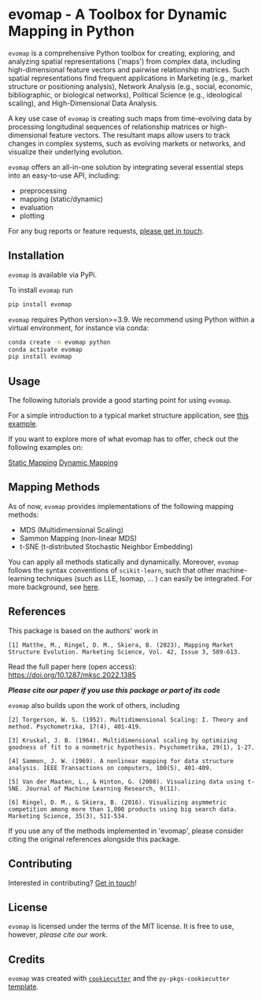 # evomap - A Toolbox for Dynamic Mapping in Python

`evomap` is a comprehensive Python toolbox for creating, exploring, and analyzing spatial representations ('maps') from complex data, including high-dimensional feature vectors and pairwise relationship matrices. Such spatial representations find frequent applications in Marketing (e.g., market structure or positioning analysis), Network Analysis (e.g., social, economic, bibliographic, or biological networks), Political Science (e.g., ideological scaling), and High-Dimensional Data Analysis.

A key use case of `evomap` is creating such maps from time-evolving data by processing longitudinal sequences of relationship matrices or high-dimensional feature vectors. The resultant maps allow users to track changes in complex systems, such as evolving markets or networks, and visualize their underlying evolution.

`evomap` offers an all-in-one solution by integrating several essential steps into an easy-to-use API, including:

- preprocessing
- mapping (static/dynamic)
- evaluation
- plotting

For any bug reports or feature requests, <a href = 'mailto:mpmatthe@iu.edu'>please get in touch</a>.

## Installation

`evomap` is available via PyPi. 

To install `evomap` run
```bash
pip install evomap
```

`evomap` requires Python version>=3.9. We recommend using Python within a virtual environment, for instance via conda:
```bash
conda create -n evomap python
conda activate evomap
pip install evomap
```

## Usage

The following tutorials provide a good starting point for using `evomap`.

For a simple introduction to a typical market structure application, see <a href='https://evomap.readthedocs.io/en/latest/car%20application.html'>this example</a>.

If you want to explore more of what evomap has to offer, check out the following examples on:

<a href='https://evomap.readthedocs.io/en/latest/static%20mapping.html'>Static Mapping</a>
<a href='https://evomap.readthedocs.io/en/latest/dynamic%20mapping.html'>Dynamic Mapping</a>

## Mapping Methods

As of now, `evomap` provides implementations of the following mapping methods:
- MDS (Multidimensional Scaling)
- Sammon Mapping (non-linear MDS)
- t-SNE (t-distributed Stochastic Neighbor Embedding)

You can apply all methods statically and dynamically. Moreover, `evomap` follows the syntax conventions of `scikit-learn`, such that other 
machine-learning techniques (such as LLE, Isomap, ... ) can easily be integrated. For more background, see <a href = 'https://scikit-learn.org/stable/modules/manifold.html'> here</a>.

## References

This package is based on the authors' work in 

```
[1] Matthe, M., Ringel, D. M., Skiera, B. (2023), Mapping Market Structure Evolution. Marketing Science, Vol. 42, Issue 3, 589-613.
```
Read the full paper here (open access): <a href = 'https://doi.org/10.1287/mksc.2022.1385'>https://doi.org/10.1287/mksc.2022.1385</a> 

<b><i>Please cite our paper if you use this package or part of its code</i></b>

`evomap` also builds upon the work of others, including
```
[2] Torgerson, W. S. (1952). Multidimensional Scaling: I. Theory and method. Psychometrika, 17(4), 401-419.

[3] Kruskal, J. B. (1964). Multidimensional scaling by optimizing goodness of fit to a nonmetric hypothesis. Psychometrika, 29(1), 1-27.

[4] Sammon, J. W. (1969). A nonlinear mapping for data structure analysis. IEEE Transactions on computers, 100(5), 401-409.

[5] Van der Maaten, L., & Hinton, G. (2008). Visualizing data using t-SNE. Journal of Machine Learning Research, 9(11).

[6] Ringel, D. M., & Skiera, B. (2016). Visualizing asymmetric competition among more than 1,000 products using big search data. Marketing Science, 35(3), 511-534.
```

If you use any of the methods implemented in 'evomap', please consider citing the original references alongside this package.

## Contributing

Interested in contributing? <a href = 'mailto:mpmatthe@iu.edu'>Get in touch</a>!
## License

`evomap` is licensed under the terms of the MIT license. It is free to use, however, <i>please cite our work</i>.

## Credits

`evomap` was created with [`cookiecutter`](https://cookiecutter.readthedocs.io/en/latest/) and the `py-pkgs-cookiecutter` [template](https://github.com/py-pkgs/py-pkgs-cookiecutter).
